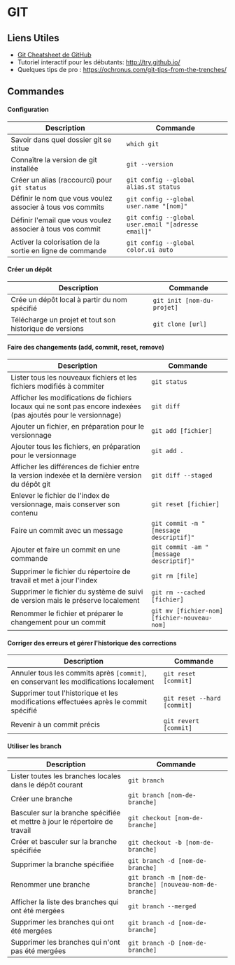 # GIT

## Liens Utiles

- [Git Cheatsheet de GitHub](https://services.github.com/on-demand/downloads/fr/github-git-cheat-sheet.pdf)
- Tutoriel interactif pour les débutants: http://try.github.io/
- Quelques tips de pro : https://ochronus.com/git-tips-from-the-trenches/

## Commandes

#### Configuration

|Description|Commande|
|-----------|--------|
|Savoir dans quel dossier git se stitue|`which git`|
|Connaître la version de git installée|`git --version`|
|Créer un alias (raccourci) pour `git status`|`git config --global alias.st status`|
|Définir le nom que vous voulez associer à tous vos commits|`git config --global user.name "[nom]"`|
|Définir l'email que vous voulez associer à tous vos commit|`git config --global user.email "[adresse email]"`|
|Activer la colorisation de la sortie en ligne de commande|`git config --global color.ui auto`|

#### Créer un dépôt

|Description|Commande|
|-----------|--------|
|Crée un dépôt local à partir du nom spécifié|`git init [nom-du-projet]`|
|Télécharge un projet et tout son historique de versions|`git clone [url]`|

#### Faire des changements (add, commit, reset, remove)

|Description|Commande|
|-----------|--------|
|Lister tous les nouveaux fichiers et les fichiers modifiés à commiter|`git status`|
|Afficher les modifications de fichiers locaux qui ne sont pas encore indexées (pas ajoutés pour le versionnage)|`git diff`|
|Ajouter un fichier, en préparation pour le versionnage|`git add [fichier]`|
|Ajouter tous les fichiers, en préparation pour le versionnage|`git add .`|
|Afficher les différences de fichier entre la version indexée et la dernière version du dépôt git|`git diff --staged`|
|Enlever le fichier de l'index de versionnage, mais conserver son contenu|`git reset [fichier]`|
|Faire un commit avec un message|`git commit -m "[message descriptif]"`|
|Ajouter et faire un commit en une commande|`git commit -am "[message descriptif]"`|
|Supprimer le fichier du répertoire de travail et met à jour l'index|`git rm [file]`|
|Supprimer le fichier du système de suivi de version mais le préserve localement|`git rm --cached [fichier]`| 
|Renommer le fichier et préparer le changement pour un commit |`git mv [fichier-nom] [fichier-nouveau-nom]`|

#### Corriger des erreurs et gérer l'historique des corrections

|Description|Commande|
|-----------|--------|
|Annuler tous les commits après `[commit]`, en conservant les modifications localement|`git reset [commit]`|
|Supprimer tout l'historique et les modifications effectuées après le commit spécifié|`git reset --hard [commit]`|
|Revenir à un commit précis|`git revert [commit]`|

#### Utiliser les branch

|Description|Commande|
|-----------|--------|
|Lister toutes les branches locales dans le dépôt courant|`git branch`|
|Créer une branche|`git branch [nom-de-branche]`|
|Basculer sur la branche spécifiée et mettre à jour le répertoire de travail|`git checkout [nom-de-branche]`|
|Créer et basculer sur la branche spécifiée|`git checkout -b [nom-de-branche]`|
|Supprimer la branche spécifiée|`git branch -d [nom-de-branche]`|
|Renommer une branche|`git branch -m [nom-de-branche] [nouveau-nom-de-branche]`|
|Afficher la liste des branches qui ont été mergées|`git branch --merged`|
|Supprimer les branches qui ont été mergées|`git branch -d [nom-de-branche]`|
|Supprimer les branches qui n'ont pas été mergées|`git branch -D [nom-de-branche]`|
